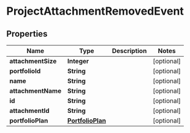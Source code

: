 
# ProjectAttachmentRemovedEvent

## Properties
Name | Type | Description | Notes
------------ | ------------- | ------------- | -------------
**attachmentSize** | **Integer** |  |  [optional]
**portfolioId** | **String** |  |  [optional]
**name** | **String** |  |  [optional]
**attachmentName** | **String** |  |  [optional]
**id** | **String** |  |  [optional]
**attachmentId** | **String** |  |  [optional]
**portfolioPlan** | [**PortfolioPlan**](PortfolioPlan.md) |  |  [optional]



